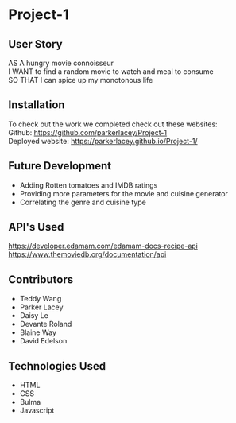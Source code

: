 # Project-1


## User Story
AS A hungry movie connoisseur <br>
I WANT to find a random movie to watch and meal to consume <br>
SO THAT I can spice up my monotonous life

## Installation
To check out the work we completed check out these websites: <br>
Github: https://github.com/parkerlacey/Project-1 <br>
Deployed website: https://parkerlacey.github.io/Project-1/

## Future Development
- Adding Rotten tomatoes and IMDB ratings <br>
- Providing more parameters for the movie and cuisine generator <br>
- Correlating the genre and cuisine type 

## API's Used
https://developer.edamam.com/edamam-docs-recipe-api <br>
https://www.themoviedb.org/documentation/api

## Contributors
* Teddy Wang
* Parker Lacey
* Daisy Le
* Devante Roland
* Blaine Way
* David Edelson

## Technologies Used
* HTML
* CSS
* Bulma
* Javascript

 
